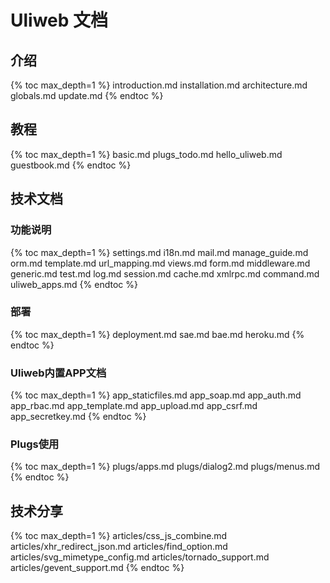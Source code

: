 # Uliweb 文档

## 介绍

{% toc max_depth=1 %}
introduction.md
installation.md
architecture.md
globals.md
update.md
{% endtoc %}

## 教程

{% toc max_depth=1 %}
basic.md
plugs_todo.md
hello_uliweb.md
guestbook.md
{% endtoc %}

## 技术文档

### 功能说明

{% toc max_depth=1 %}
settings.md
i18n.md
mail.md
manage_guide.md
orm.md
template.md
url_mapping.md
views.md
form.md
middleware.md
generic.md
test.md
log.md
session.md
cache.md
xmlrpc.md
command.md
uliweb_apps.md
{% endtoc %}

### 部署

{% toc max_depth=1 %}
deployment.md
sae.md
bae.md
heroku.md
{% endtoc %}

### Uliweb内置APP文档

{% toc max_depth=1 %}
app_staticfiles.md
app_soap.md
app_auth.md
app_rbac.md
app_template.md
app_upload.md
app_csrf.md
app_secretkey.md
{% endtoc %}

### Plugs使用

{% toc max_depth=1 %}
plugs/apps.md
plugs/dialog2.md
plugs/menus.md
{% endtoc %}

## 技术分享

{% toc max_depth=1 %}
articles/css_js_combine.md
articles/xhr_redirect_json.md
articles/find_option.md
articles/svg_mimetype_config.md
articles/tornado_support.md
articles/gevent_support.md
{% endtoc %}
